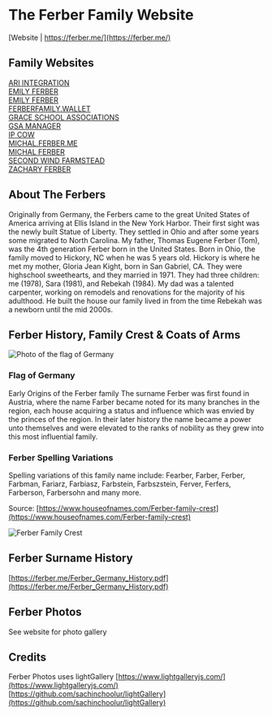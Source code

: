 # The Ferber Family Website
[Website | https://ferber.me/](https://ferber.me/)

## Family Websites
[ARI INTEGRATION](https://ari-integration.com/)   
[EMILY FERBER](https://emilyferber.me/)   
[EMILY FERBER](https://emilybethb.wordpress.com/)   
[FERBERFAMILY.WALLET](https://ud.me/ferberfamily.wallet)   
[GRACE SCHOOL ASSOCIATIONS](https://gsaeducators.com/)   
[GSA MANAGER](https://gsamanager.org/)   
[IP COW](https://ipcow.com/)   
[MICHAL.FERBER.ME](https://michal.ferber.me/)   
[MICHAL FERBER](https://michalferber.com/)   
[SECOND WIND FARMSTEAD](https://www.youtube.com/@SecondWindFarmstead)   
[ZACHARY FERBER](https://zacharyferber.com/)   

## About The Ferbers
Originally from Germany, the Ferbers came to the great United States of America arriving at Ellis Island in the New York Harbor. Their first sight was the newly built Statue of Liberty. They settled in Ohio and after some years some migrated to North Carolina. My father, Thomas Eugene Ferber (Tom), was the 4th generation Ferber born in the United States. Born in Ohio, the family moved to Hickory, NC when he was 5 years old. Hickory is where he met my mother, Gloria Jean Kight, born in San Gabriel, CA. They were highschool sweethearts, and they married in 1971. They had three children: me (1978), Sara (1981), and Rebekah (1984). My dad was a talented carpenter, working on remodels and renovations for the majority of his adulthood. He built the house our family lived in from the time Rebekah was a newborn until the mid 2000s.

## Ferber History, Family Crest & Coats of Arms
![Photo of the flag of Germany](https://ferber.me/images/Flag-of-Germany.png)   

### Flag of Germany
Early Origins of the Ferber family
The surname Ferber was first found in Austria, where the name Farber became noted for its many branches in the region, each house acquiring a status and influence which was envied by the princes of the region. In their later history the name became a power unto themselves and were elevated to the ranks of nobility as they grew into this most influential family.

### Ferber Spelling Variations
Spelling variations of this family name include: Fearber, Farber, Ferber, Farbman, Fariarz, Farbiasz, Farbstein, Farbszstein, Ferver, Ferfers, Farberson, Farbersohn and many more.

Source: [https://www.houseofnames.com/Ferber-family-crest](https://www.houseofnames.com/Ferber-family-crest)   

![Ferber Family Crest](https://ferber.me/images/Ferber-Germany2.jpg)   

## Ferber Surname History
[https://ferber.me/Ferber_Germany_History.pdf](https://ferber.me/Ferber_Germany_History.pdf)   

## Ferber Photos
See website for photo gallery

## Credits
Ferber Photos uses lightGallery [https://www.lightgalleryjs.com/](https://www.lightgalleryjs.com/) [https://github.com/sachinchoolur/lightGallery](https://github.com/sachinchoolur/lightGallery)  